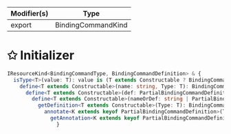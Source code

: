 | Modifier(s)                            | Type                     |
|----------------------------------------|--------------------------|
| export | BindingCommandKind |

# &#10025; Initializer

```ts
IResourceKind<BindingCommandType, BindingCommandDefinition> & {
  isType<T>(value: T): value is (T extends Constructable ? BindingCommandType<T> : never);
    define<T extends Constructable>(name: string, Type: T): BindingCommandType<T>;
      define<T extends Constructable>(def: PartialBindingCommandDefinition, Type: T): BindingCommandType<T>;
        define<T extends Constructable>(nameOrDef: string | PartialBindingCommandDefinition, Type: T): BindingCommandType<T>;
          getDefinition<T extends Constructable>(Type: T): BindingCommandDefinition<T>;
            annotate<K extends keyof PartialBindingCommandDefinition>(Type: Constructable, prop: K, value: PartialBindingCommandDefinition[K]): void;
              getAnnotation<K extends keyof PartialBindingCommandDefinition>(Type: Constructable, prop: K): PartialBindingCommandDefinition[K];
                }
```